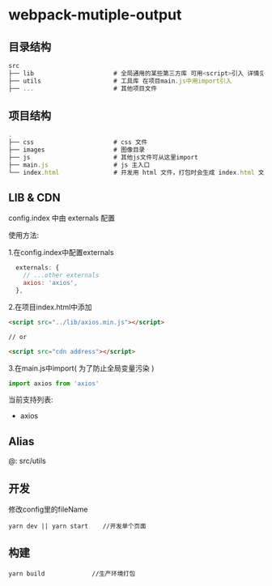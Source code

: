 # webpack-mutiple-output

## 目录结构

```js
src
├── lib                      # 全局通用的某些第三方库 可用<script>引入 详情见下文
├── utils                    # 工具库 在项目main.js中用import引入
├── ...                      # 其他项目文件
```

## 项目结构

```js
.
├── css                      # css 文件
├── images                   # 图像目录
├── js                       # 其他js文件可从这里import
├── main.js                  # js 主入口
└── index.html               # 开发用 html 文件，打包时会生成 index.html 文件
```

## LIB & CDN

config.index 中由 externals 配置

使用方法:

1.在config.index中配置externals

```js
  externals: {
    // ...other externals
    axios: 'axios',
  },
```

2.在项目index.html中添加

```html
<script src="../lib/axios.min.js"></script>

// or

<script src="cdn address"></script>
```

3.在main.js中import( 为了防止全局变量污染 )

```js
import axios from 'axios'
```

当前支持列表:

- axios

## Alias

@: src/utils

## 开发

修改config里的fileName

```shell
yarn dev || yarn start    //开发单个页面
```

## 构建

```shell
yarn build             //生产环境打包
```

